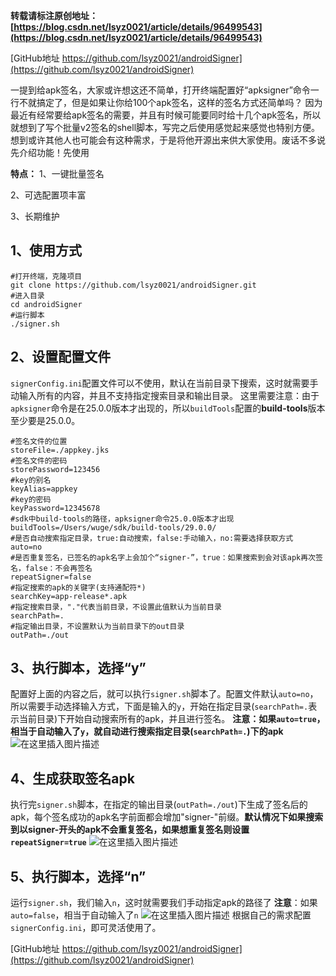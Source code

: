 **转载请标注原创地址：[https://blog.csdn.net/lsyz0021/article/details/96499543](https://blog.csdn.net/lsyz0021/article/details/96499543)**

[GitHub地址 https://github.com/lsyz0021/androidSigner](https://github.com/lsyz0021/androidSigner)

一提到给apk签名，大家或许想这还不简单，打开终端配置好“apksigner”命令一行不就搞定了，但是如果让你给100个apk签名，这样的签名方式还简单吗？
因为最近有经常要给apk签名的需要，并且有时候可能要同时给十几个apk签名，所以就想到了写个批量v2签名的shell脚本，写完之后使用感觉起来感觉也特别方便。想到或许其他人也可能会有这种需求，于是将他开源出来供大家使用。废话不多说先介绍功能！先使用

**特点：**
1、一键批量签名

2、可选配置项丰富

3、长期维护

## 1、使用方式


```shell
#打开终端，克隆项目
git clone https://github.com/lsyz0021/androidSigner.git
#进入目录
cd androidSigner
#运行脚本
./signer.sh
```

## 2、设置配置文件
`signerConfig.ini`配置文件可以不使用，默认在当前目录下搜索，这时就需要手动输入所有的内容，并且不支持指定搜索目录和输出目录。
这里需要注意：由于`apksigner`命令是在25.0.0版本才出现的，所以`buildTools`配置的**build-tools**版本至少要是25.0.0。

```shell
#签名文件的位置
storeFile=./appkey.jks
#签名文件的密码
storePassword=123456
#key的别名
keyAlias=appkey
#key的密码
keyPassword=12345678
#sdk中build-tools的路径，apksigner命令25.0.0版本才出现
buildTools=/Users/wuge/sdk/build-tools/29.0.0/
#是否自动搜索指定目录，true:自动搜索，false:手动输入，no:需要选择获取方式
auto=no
#是否重复签名，已签名的apk名字上会加个“signer-”，true：如果搜索到会对该apk再次签名，false：不会再签名
repeatSigner=false
#指定搜索的apk的关键字(支持通配符*)
searchKey=app-release*.apk
#指定搜索目录，"."代表当前目录，不设置此值默认为当前目录
searchPath=.
#指定输出目录，不设置默认为当前目录下的out目录
outPath=./out
```
## 3、执行脚本，选择“y”
配置好上面的内容之后，就可以执行`signer.sh`脚本了。配置文件默认`auto=no`，所以需要手动选择输入方式，下面是输入的`y`，开始在指定目录(`searchPath=.`表示当前目录)下开始自动搜索所有的apk，并且进行签名。
**注意：如果`auto=true`，相当于自动输入了`y`，就自动进行搜索指定目录(`searchPath=.`)下的apk**
![在这里插入图片描述](https://img-blog.csdnimg.cn/20190719205719878.jpg?x-oss-process=image/watermark,type_ZmFuZ3poZW5naGVpdGk,shadow_10,text_aHR0cHM6Ly9ibG9nLmNzZG4ubmV0L2xzeXowMDIx,size_16,color_FFFFFF,t_70)

## 4、生成获取签名apk
执行完`signer.sh`脚本，在指定的输出目录(`outPath=./out`)下生成了签名后的apk，每个签名成功的apk名字前面都会增加"signer-"前缀。**默认情况下如果搜索到以signer-开头的apk不会重复签名，如果想重复签名则设置`repeatSigner=true`**
![在这里插入图片描述](https://img-blog.csdnimg.cn/20190719205757300.jpg?x-oss-process=image/watermark,type_ZmFuZ3poZW5naGVpdGk,shadow_10,text_aHR0cHM6Ly9ibG9nLmNzZG4ubmV0L2xzeXowMDIx,size_16,color_FFFFFF,t_70)

## 5、执行脚本，选择“n”
运行`signer.sh`，我们输入`n`，这时就需要我们手动指定apk的路径了
**注意**：如果`auto=false`，相当于自动输入了`n`
![在这里插入图片描述](https://img-blog.csdnimg.cn/20190719205807907.jpg?x-oss-process=image/watermark,type_ZmFuZ3poZW5naGVpdGk,shadow_10,text_aHR0cHM6Ly9ibG9nLmNzZG4ubmV0L2xzeXowMDIx,size_16,color_FFFFFF,t_70)
根据自己的需求配置`signerConfig.ini`，即可灵活使用了。

[GitHub地址 https://github.com/lsyz0021/androidSigner](https://github.com/lsyz0021/androidSigner)











